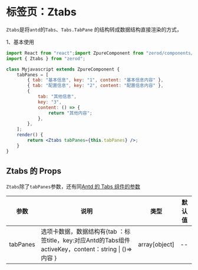 # 标签页：Ztabs

`Ztabs`是将`antd`的`Tabs`、`Tabs.TabPane` 的结构转成数据结构直接渲染的方式，

1、基本使用

<div class="z-demo-box" data-render="demo1" data-title="基本使用"></div>

```jsx
import React from "react";import ZpureComponent from "zerod/components/ZpureComponent";
import { Ztabs } from "zerod";

class Myjavascript extends ZpureComponent {
	tabPanes = [
		{ tab: "基本信息", key: "1", content: "基本信息内容" },
		{ tab: "配置信息", key: "2", content: "配置信息内容" },
		{
			tab: "其他信息",
			key: "3",
			content: () => {
				return "其他内容";
			},
		},
	];
	render() {
		return <Ztabs tabPanes={this.tabPanes} />;
	}
}
```

## Ztabs 的 Props

`Ztabs`除了`tabPanes`参数，还有同<a href="https://ant.design/components/tabs-cn/">Antd 的 Tabs 组件的参数</a>

<table>
	<thead>
		<tr>
			<th>参数</th>
			<th>说明</th>
			<th>类型</th>
			<th>默认值</th>
		</tr>
	</thead>
	<tbody>
		<tr>
			<td>tabPanes</td>
			<td>选项卡数据，数据结构有{tab ：标签title，key:对应Antd的Tabs组件 activeKey，content：string | ()=>内容 }</td>
			<td>array[object]</td>
			<td>--</td>
		</tr>
	</tbody>
</table>
